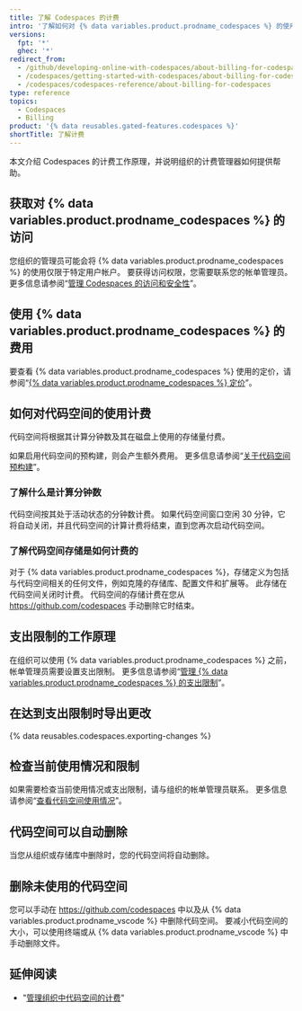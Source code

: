 ```yaml
---
title: 了解 Codespaces 的计费
intro: '了解如何对 {% data variables.product.prodname_codespaces %} 的使用进行计费。'
versions:
  fpt: '*'
  ghec: '*'
redirect_from:
  - /github/developing-online-with-codespaces/about-billing-for-codespaces
  - /codespaces/getting-started-with-codespaces/about-billing-for-codespaces
  - /codespaces/codespaces-reference/about-billing-for-codespaces
type: reference
topics:
  - Codespaces
  - Billing
product: '{% data reusables.gated-features.codespaces %}'
shortTitle: 了解计费
---
```


本文介绍 Codespaces 的计费工作原理，并说明组织的计费管理器如何提供帮助。

## 获取对 {% data variables.product.prodname_codespaces %} 的访问

您组织的管理员可能会将 {% data variables.product.prodname_codespaces %} 的使用仅限于特定用户帐户。 要获得访问权限，您需要联系您的帐单管理员。 更多信息请参阅“[管理 Codespaces 的访问和安全性](/codespaces/managing-your-codespaces/managing-access-and-security-for-your-codespaces)”。

## 使用 {% data variables.product.prodname_codespaces %} 的费用

要查看 {% data variables.product.prodname_codespaces %} 使用的定价，请参阅“[{% data variables.product.prodname_codespaces %} 定价](/billing/managing-billing-for-github-codespaces/about-billing-for-codespaces#codespaces-pricing)”。

## 如何对代码空间的使用计费

代码空间将根据其计算分钟数及其在磁盘上使用的存储量付费。

如果启用代码空间的预构建，则会产生额外费用。 更多信息请参阅“[关于代码空间预构建](/codespaces/prebuilding-your-codespaces/about-codespaces-prebuilds#about-billing-for-codespaces-prebuilds)”。

### 了解什么是计算分钟数
代码空间按其处于活动状态的分钟数计费。 如果代码空间窗口空闲 30 分钟，它将自动关闭，并且代码空间的计算计费将结束，直到您再次启动代码空间。

### 了解代码空间存储是如何计费的
对于 {% data variables.product.prodname_codespaces %}，存储定义为包括与代码空间相关的任何文件，例如克隆的存储库、配置文件和扩展等。 此存储在代码空间关闭时计费。 代码空间的存储计费在您从 https://github.com/codespaces 手动删除它时结束。

## 支出限制的工作原理

在组织可以使用 {% data variables.product.prodname_codespaces %} 之前，帐单管理员需要设置支出限制。 更多信息请参阅“[管理 {% data variables.product.prodname_codespaces %} 的支出限制](/billing/managing-billing-for-github-codespaces/managing-spending-limits-for-codespaces)”。

## 在达到支出限制时导出更改

{% data reusables.codespaces.exporting-changes %}

## 检查当前使用情况和限制
如果需要检查当前使用情况或支出限制，请与组织的帐单管理员联系。 更多信息请参阅“[查看代码空间使用情况](/billing/managing-billing-for-github-codespaces/viewing-your-codespaces-usage)”。

## 代码空间可以自动删除

当您从组织或存储库中删除时，您的代码空间将自动删除。

## 删除未使用的代码空间

您可以手动在 https://github.com/codespaces 中以及从 {% data variables.product.prodname_vscode %} 中删除代码空间。 要减小代码空间的大小，可以使用终端或从 {% data variables.product.prodname_vscode %} 中手动删除文件。

## 延伸阅读

- "[管理组织中代码空间的计费](/codespaces/managing-codespaces-for-your-organization/managing-billing-for-codespaces-in-your-organization)"
